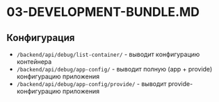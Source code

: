 03-DEVELOPMENT-BUNDLE.MD
==================

Конфигурация
------------
- `/backend/api/debug/list-container/` - выводит конфигурацию контейнера
- `/backend/api/debug/app-config/` - выводит полную (app + provide) конфигурацию приложения
- `/backend/api/debug/app-config/provide/` - выводит provide-конфигурацию приложения